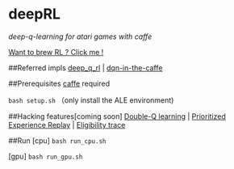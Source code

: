 # deepRL
*deep-q-learning for atari games with caffe*

[Want to brew RL ? Click me ! ](https://github.com/stone8oy/deepRL/tree/resource)

##Referred impls
[deep_q_rl](https://github.com/spragunr/deep_q_rl)
|
[dqn-in-the-caffe](https://github.com/muupan/dqn-in-the-caffe)

##Prerequisites
[caffe](https://github.com/BVLC/caffe) required 

`bash setup.sh` （only install the ALE environment)

##Hacking features[coming soon]
[Double-Q learning](http://arxiv.org/pdf/1509.06461.pdf)
|
[Prioritized Experience Replay](http://arxiv.org/pdf/1511.05952v4.pdf)
|
[Eligibility trace](http://www.jmlr.org/papers/volume15/geist14a/geist14a.pdf)

##Run
[cpu] `bash run_cpu.sh`<br/> 

[gpu] `bash run_gpu.sh`<br/>

